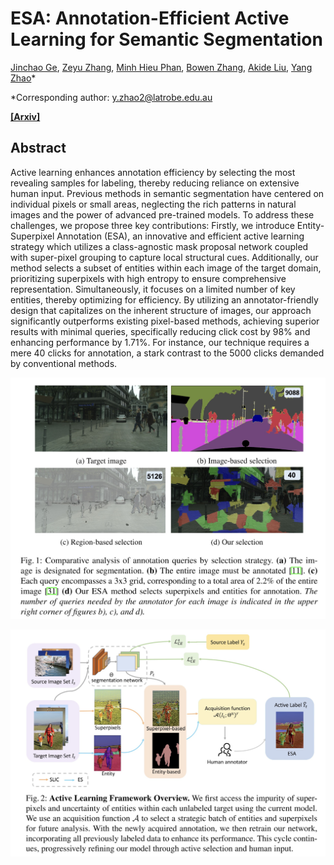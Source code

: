 # ESA: Annotation-Efficient Active Learning for Semantic Segmentation

[Jinchao Ge](https://github.com/jinchaogjc), [Zeyu Zhang](https://steve-zeyu-zhang.github.io/), [Minh Hieu Phan](https://scholar.google.com/citations?user=gSEw8EsAAAAJ&hl=en), [Bowen Zhang](https://www.linkedin.com/in/bowen-zhang-a7403095/), [Akide Liu](https://www.linkedin.com/in/akideliu/), [Yang Zhao](https://yangyangkiki.github.io/)*

*Corresponding author: y.zhao2@latrobe.edu.au 

[**[Arxiv]**]()

## Abstract
Active learning enhances annotation efficiency by selecting the most revealing samples for labeling, thereby reducing reliance on extensive human input. Previous methods in semantic segmentation have centered on individual pixels or small areas, neglecting the rich patterns in natural images and the power of advanced pre-trained models. To address these challenges, we propose three key contributions: Firstly, we introduce Entity-Superpixel Annotation (ESA), an innovative and efficient active learning strategy which utilizes a class-agnostic mask proposal network coupled with super-pixel grouping to capture local structural cues. Additionally, our method selects a subset of entities within each image of the target domain, prioritizing superpixels with high entropy to ensure comprehensive representation. Simultaneously, it focuses on a limited number of key entities, thereby optimizing for efficiency. By utilizing an annotator-friendly design that capitalizes on the inherent structure of images, our approach significantly outperforms existing pixel-based methods, achieving superior results with minimal queries, specifically reducing click cost by 98% and enhancing performance by 1.71%. For instance, our technique requires a mere 40 clicks for annotation, a stark contrast to the 5000 clicks demanded by conventional methods.


![annoataion cost compare with difference methods](pic/compare.jpg)

![framework](pic/frameworks.jpg)
